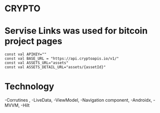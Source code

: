 # CRYPTO


  
  #  Servise Links was used for bitcoin project pages
    const val APIKEY=""
    const val BASE_URL = "https://api.cryptoapis.io/v1/"
    const val ASSETS_URL="assets"
    const val ASSETS_DETAIL_URL="assets/{assetId}"
   
 # Technology 
   -Corrutines ,
   -LiveData,
   -ViewModel,
   -Navigation component,
   -Androidx,
   -MVVM,
   -Hilt
  

